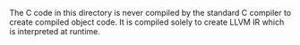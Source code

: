 The C code in this directory is never compiled by the standard C compiler to create compiled object code.
It is compiled solely to create LLVM IR which is interpreted at runtime.